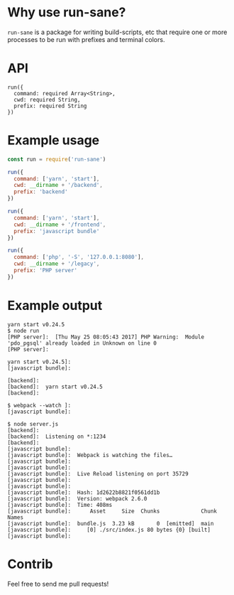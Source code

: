 Why use run-sane?
=================

`run-sane` is a package for writing build-scripts, etc that require one or
more processes to be run with prefixes and terminal colors.

API
===

```
run({
  command: required Array<String>,
  cwd: required String,
  prefix: required String
})
```

Example usage
=============

```javascript
const run = require('run-sane')

run({
  command: ['yarn', 'start'],
  cwd: __dirname + '/backend',
  prefix: 'backend'
})

run({
  command: ['yarn', 'start'],
  cwd: __dirname + '/frontend',
  prefix: 'javascript bundle'
})

run({
  command: ['php', '-S', '127.0.0.1:8080'],
  cwd: __dirname + '/legacy',
  prefix: 'PHP server'
})
```

Example output
==============

```
yarn start v0.24.5
$ node run
[PHP server]:  [Thu May 25 08:05:43 2017] PHP Warning:  Module 'pdo_pgsql' already loaded in Unknown on line 0
[PHP server]:

yarn start v0.24.5]:
[javascript bundle]:

[backend]:
[backend]:  yarn start v0.24.5
[backend]:

$ webpack --watch ]:
[javascript bundle]:

$ node server.js
[backend]:
[backend]:  Listening on *:1234
[backend]:
[javascript bundle]:
[javascript bundle]:  Webpack is watching the files…
[javascript bundle]:
[javascript bundle]:
[javascript bundle]:  Live Reload listening on port 35729
[javascript bundle]:
[javascript bundle]:
[javascript bundle]:  Hash: 1d2622b8821f0561dd1b
[javascript bundle]:  Version: webpack 2.6.0
[javascript bundle]:  Time: 408ms
[javascript bundle]:      Asset     Size  Chunks             Chunk Names
[javascript bundle]:  bundle.js  3.23 kB       0  [emitted]  main
[javascript bundle]:     [0] ./src/index.js 80 bytes {0} [built]
[javascript bundle]:
```

Contrib
=======
Feel free to send me pull requests!
